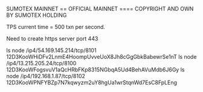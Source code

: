 SUMOTEX MAINNET
== OFFICIAL MAINNET ====
COPYRIGHT AND OWN BY SUMOTEX HOLDING


TPS current time = 500 txn per second. 

Need to create https server port 443


ls node /ip4/54.169.145.214/tcp/8101 12D3KooWHiDFv2LnmE4HoompUvveUoX8Jh8cGgGbkBabewrSe1nT
ls node /ip4/13.215.205.24/tcp/8100 12D3KooWFogsvuV1aQcHRbFKp8315NGbqA5Ud4BehAVuMdb6J6Gy
ls node /ip4/192.168.1.87/tcp/8102 12D3KooWPNFYBZp7N7kqwyzm2uY8hgUa1wrStqnWd7EsC8FpLEng 
